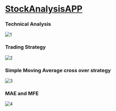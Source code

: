 # [StockAnalysisAPP](https://lisyuanhong.shinyapps.io/stockanalysis/) 
### Technical Analysis
![1](https://user-images.githubusercontent.com/45783364/144952944-d76132d9-e22f-4436-90eb-9bcb053d1080.png)
### Trading Strategy
![2](https://user-images.githubusercontent.com/45783364/144952954-f7985f1b-a8d3-472f-8866-2bee1af26e99.png)
### Simple Moving Average cross over strategy
![3](https://user-images.githubusercontent.com/45783364/144952956-88b32fd9-cbd5-4b5c-bc0d-9aa9005e2818.png)
### MAE and MFE
![4](https://user-images.githubusercontent.com/45783364/144952957-011272d6-35bd-4ee3-801a-80b5d5ca4eb6.png)
